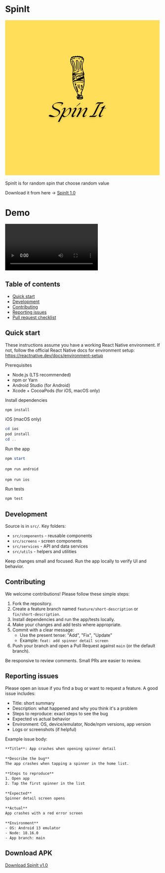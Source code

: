 # SpinIt

![SpinIt home screen](src/assets/SpinIt.png)

SpinIt is for random spin that choose random value

Download it from here -> [SpinIt  1.0](https://github.com/logesh-works/SpinIt/releases/download/init/SpinIt_v1.0.apk)

# Demo

<video src="src/assets/demo.mp4" autoplay controls>
Your browser does not support the video tag.
</video>

## Table of contents
- [Quick start](#quick-start)
- [Development](#development)
- [Contributing](#contributing)
- [Reporting issues](#reporting-issues)
- [Pull request checklist](#pull-request-checklist)

## Quick start
These instructions assume you have a working React Native environment. If not, follow the official React Native docs for environment setup: https://reactnative.dev/docs/environment-setup

Prerequisites
- Node.js (LTS recommended)
- npm or Yarn
- Android Studio (for Android)
- Xcode + CocoaPods (for iOS, macOS only)

Install dependencies

```powershell
npm install
```

iOS (macOS only)

```powershell
cd ios
pod install
cd ..
```

Run the app

```powershell
npm start

npm run android

npm run ios
```

Run tests

```powershell
npm test
```

## Development
Source is in `src/`. Key folders:
- `src/components` - reusable components
- `src/screens` - screen components
- `src/services` - API and data services
- `src/utils` - helpers and utilities

Keep changes small and focused. Run the app locally to verify UI and behavior.

## Contributing
We welcome contributions! Please follow these simple steps:

1. Fork the repository.
2. Create a feature branch named `feature/short-description` or `fix/short-description`.
3. Install dependencies and run the app/tests locally.
4. Make your changes and add tests where appropriate.
5. Commit with a clear message:
   - Use the present tense: "Add", "Fix", "Update"
   - Example: `feat: add spinner detail screen`
6. Push your branch and open a Pull Request against `main` (or the default branch).

Be responsive to review comments. Small PRs are easier to review.

## Reporting issues
Please open an issue if you find a bug or want to request a feature. A good issue includes:
- Title: short summary
- Description: what happened and why you think it's a problem
- Steps to reproduce: exact steps to see the bug
- Expected vs actual behavior
- Environment: OS, device/emulator, Node/npm versions, app version
- Logs or screenshots (if helpful)

Example issue body:
```
**Title**: App crashes when opening spinner detail

**Describe the bug**
The app crashes when tapping a spinner in the home list.

**Steps to reproduce**
1. Open app
2. Tap the first spinner in the list

**Expected**
Spinner detail screen opens

**Actual**
App crashes with a red error screen

**Environment**
- OS: Android 13 emulator
- Node: 18.16.0
- App branch: main
```

## Download APK
[Download SpinIt v1.0](https://github.com/logesh-works/SpinIt/releases/download/init/SpinIt_v1.0.apk)
